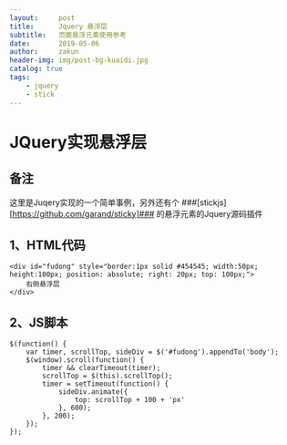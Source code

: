 ```yaml
---
layout:     post
title:      Jquery 悬浮层
subtitle:   页面悬浮元素使用参考
date:       2019-05-06
author:     zakun
header-img: img/post-bg-kuaidi.jpg
catalog: true
tags:
    - jquery
    - stick
---
```

JQuery实现悬浮层
===

备注
---

这里是Juqery实现的一个简单事例，另外还有个 ###[stickjs][https://github.com/garand/sticky]### 的悬浮元素的Jquery源码插件

1、HTML代码
---

	<div id="fudong" style="border:1px solid #454545; width:50px; height:100px; position: absolute; right: 20px; top: 100px;">
		右侧悬浮层
	</div>

2、JS脚本
---

	$(function() {
		var timer, scrollTop, sideDiv = $('#fudong').appendTo('body');
		$(window).scroll(function() {
			timer && clearTimeout(timer);
			scrollTop = $(this).scrollTop();
			timer = setTimeout(function() {
				sideDiv.animate({
					top: scrollTop + 100 + 'px'
				}, 600);
			}, 200);
		});
	});
